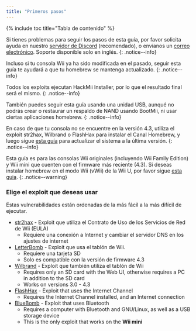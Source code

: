 ```yaml
---
title: "Primeros pasos"
---
```


{% include toc title="Tabla de contenido" %}

Si tienes problemas para seguir los pasos de esta guía, por favor solicita ayuda en nuestro [servidor de Discord](https://discord.gg/rc24) (recomendado), o envíanos un [correo electrónico](mailto:support@riiconnect24.net). Soporte disponible solo en inglés.
{: .notice--info}

Incluso si tu consola Wii ya ha sido modificada en el pasado, seguir esta guía te ayudará a que tu homebrew se mantenga actualizado.
{: .notice--info}

Todos los exploits ejecutan HackMii Installer, por lo que el resultado final será el mismo.
{: .notice--info}

También puedes seguir esta guía usando una unidad USB, aunqué no podrás crear o restaurar un respaldo de NAND usando BootMii, ni usar ciertas aplicaciones homebrew.
{: .notice--info}

En caso de que tu consola no se encuentre en la versión 4.3, utiliza el exploit str2hax, Wilbrand o FlashHax para instalar el Canal Homebrew, y luego sigue [esta guía](update) para actualizar el sistema a la última versión.
{: .notice--info}

Esta guía es para las consolas Wii originales (incluyendo Wii Family Edition) y Wii mini que cuenten con el firmware más reciente (4.3). Si deseas instalar homebrew en el modo Wii (vWii) de la Wii U, por favor sigue [esta guia](https://wiiu.hacks.guide).
{: .notice--warning}

### Elige el exploit que deseas usar

Estas vulnerabilidades están ordenadas de la más fácil a la más difícil de ejecutar.

- [str2hax](str2hax) - Exploit que utiliza el Contrato de Uso de los Servicios de Red de Wii (EULA)
    * Requiere una conexión a Internet y cambiar el servidor DNS en los ajustes de internet
- [LetterBomb](letterbomb) - Exploit que usa el tablón de Wii.
    * Requiere una tarjeta SD
    * Solo es compatible con la versión de firmware 4.3
- [Wilbrand](wilbrand) - Exploit que también utiliza el tablón de Wii
    * Requires only an SD card with the Web UI, otherwise requires a PC in addition to the SD card
    * Works on versions 3.0 - 4.3
- [FlashHax](flashhax) - Exploit that uses the Internet Channel
    * Requires the Internet Channel installed, and an Internet connection
- [BlueBomb](bluebomb) - Exploit that uses Bluetooth
    * Requires a computer with Bluetooth and GNU/Linux, as well as a USB storage device
    * This is the only exploit that works on the **Wii mini**
